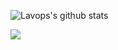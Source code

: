 ![Lavops's github stats](https://github-readme-stats.vercel.app/api?username=Lavops&theme=vue&show_icons=true&include_all_commits=true&hide=prs,issues)

[<img src="https://img.shields.io/badge/linkedin-%230077B5.svg?&style=for-the-badge&logo=linkedin&logoColor=white" />](https://www.linkedin.com/in/djordje-milicevic/)
